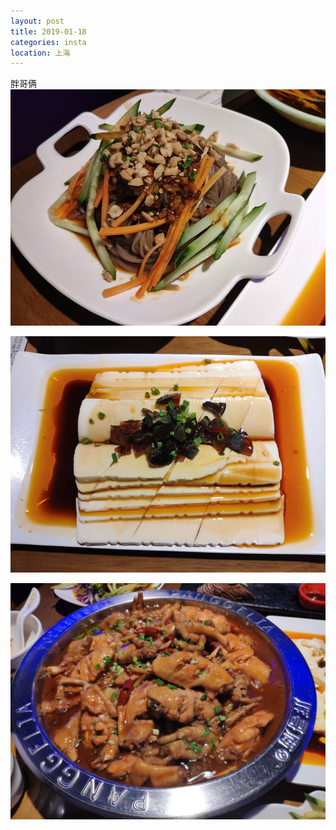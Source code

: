 ```yaml
---
layout: post
title: 2019-01-18
categories: insta
location: 上海
---
```

胖哥俩
![](/assets/images/tweets/20190118_1.jpg)

![](/assets/images/tweets/20190118_2.jpg)

![](/assets/images/tweets/20190118_3.jpg)